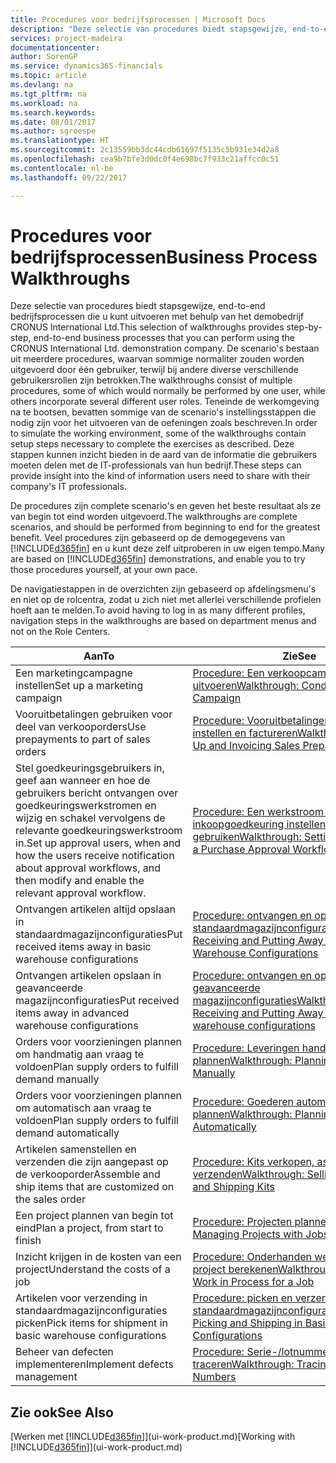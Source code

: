```yaml
---
title: Procedures voor bedrijfsprocessen | Microsoft Docs
description: "Deze selectie van procedures biedt stapsgewijze, end-to-end bedrijfsprocessen die u kunt uitvoeren met behulp van het demobedrijf CRONUS International Ltd. De scenario's bestaan uit meerdere procedures, waarvan sommige normaliter zouden worden uitgevoerd door één gebruiker, terwijl bij andere diverse verschillende gebruikersrollen zijn betrokken. Teneinde de werkomgeving na te bootsen, bevatten sommige van de scenario's instellingsstappen die nodig zijn voor het uitvoeren van de oefeningen zoals beschreven. Deze stappen kunnen inzicht bieden in de aard van de informatie die gebruikers moeten delen met de IT-professionals van hun bedrijf."
services: project-madeira
documentationcenter: 
author: SorenGP
ms.service: dynamics365-financials
ms.topic: article
ms.devlang: na
ms.tgt_pltfrm: na
ms.workload: na
ms.search.keywords: 
ms.date: 08/01/2017
ms.author: sgroespe
ms.translationtype: HT
ms.sourcegitcommit: 2c13559bb3dc44cdb61697f5135c5b931e34d2a8
ms.openlocfilehash: cea9b7bfe3d0dc0f4e698bc7f933c21affcc0c51
ms.contentlocale: nl-be
ms.lasthandoff: 09/22/2017

---
```

# <a name="business-process-walkthroughs"></a><span data-ttu-id="dd1d8-106">Procedures voor bedrijfsprocessen</span><span class="sxs-lookup"><span data-stu-id="dd1d8-106">Business Process Walkthroughs</span></span>
<span data-ttu-id="dd1d8-107">Deze selectie van procedures biedt stapsgewijze, end-to-end bedrijfsprocessen die u kunt uitvoeren met behulp van het demobedrijf CRONUS International Ltd.</span><span class="sxs-lookup"><span data-stu-id="dd1d8-107">This selection of walkthroughs provides step-by-step, end-to-end business processes that you can perform using the CRONUS International Ltd. demonstration company.</span></span> <span data-ttu-id="dd1d8-108">De scenario's bestaan uit meerdere procedures, waarvan sommige normaliter zouden worden uitgevoerd door één gebruiker, terwijl bij andere diverse verschillende gebruikersrollen zijn betrokken.</span><span class="sxs-lookup"><span data-stu-id="dd1d8-108">The walkthroughs consist of multiple procedures, some of which would normally be performed by one user, while others incorporate several different user roles.</span></span> <span data-ttu-id="dd1d8-109">Teneinde de werkomgeving na te bootsen, bevatten sommige van de scenario's instellingsstappen die nodig zijn voor het uitvoeren van de oefeningen zoals beschreven.</span><span class="sxs-lookup"><span data-stu-id="dd1d8-109">In order to simulate the working environment, some of the walkthroughs contain setup steps necessary to complete the exercises as described.</span></span> <span data-ttu-id="dd1d8-110">Deze stappen kunnen inzicht bieden in de aard van de informatie die gebruikers moeten delen met de IT-professionals van hun bedrijf.</span><span class="sxs-lookup"><span data-stu-id="dd1d8-110">These steps can provide insight into the kind of information users need to share with their company's IT professionals.</span></span>  

 <span data-ttu-id="dd1d8-111">De procedures zijn complete scenario's en geven het beste resultaat als ze van begin tot eind worden uitgevoerd.</span><span class="sxs-lookup"><span data-stu-id="dd1d8-111">The walkthroughs are complete scenarios, and should be performed from beginning to end for the greatest benefit.</span></span> <span data-ttu-id="dd1d8-112">Veel procedures zijn gebaseerd op de demogegevens van [!INCLUDE[d365fin](includes/d365fin_md.md)] en u kunt deze zelf uitproberen in uw eigen tempo.</span><span class="sxs-lookup"><span data-stu-id="dd1d8-112">Many are based on [!INCLUDE[d365fin](includes/d365fin_md.md)] demonstrations, and enable you to try those procedures yourself, at your own pace.</span></span>  

 <span data-ttu-id="dd1d8-113">De navigatiestappen in de overzichten zijn gebaseerd op afdelingsmenu's en niet op de rolcentra, zodat u zich niet met allerlei verschillende profielen hoeft aan te melden.</span><span class="sxs-lookup"><span data-stu-id="dd1d8-113">To avoid having to log in as many different profiles, navigation steps in the walkthroughs are based on department menus and not on the Role Centers.</span></span>  

|<span data-ttu-id="dd1d8-114">Aan</span><span class="sxs-lookup"><span data-stu-id="dd1d8-114">To</span></span>|<span data-ttu-id="dd1d8-115">Zie</span><span class="sxs-lookup"><span data-stu-id="dd1d8-115">See</span></span>|  
|--------|---------|  
|<span data-ttu-id="dd1d8-116">Een marketingcampagne instellen</span><span class="sxs-lookup"><span data-stu-id="dd1d8-116">Set up a marketing campaign</span></span>|[<span data-ttu-id="dd1d8-117">Procedure: Een verkoopcampagne uitvoeren</span><span class="sxs-lookup"><span data-stu-id="dd1d8-117">Walkthrough: Conducting a Sales Campaign</span></span>](walkthrough-conducting-a-sales-campaign.md)|  
|<span data-ttu-id="dd1d8-118">Vooruitbetalingen gebruiken voor deel van verkooporders</span><span class="sxs-lookup"><span data-stu-id="dd1d8-118">Use prepayments to part of sales orders</span></span>|[<span data-ttu-id="dd1d8-119">Procedure: Vooruitbetalingen verkoop instellen en factureren</span><span class="sxs-lookup"><span data-stu-id="dd1d8-119">Walkthrough: Setting Up and Invoicing Sales Prepayments</span></span>](walkthrough-setting-up-and-invoicing-sales-prepayments.md)|  
|<span data-ttu-id="dd1d8-120">Stel goedkeuringsgebruikers in, geef aan wanneer en hoe de gebruikers bericht ontvangen over goedkeuringswerkstromen en wijzig en schakel vervolgens de relevante goedkeuringswerkstroom in.</span><span class="sxs-lookup"><span data-stu-id="dd1d8-120">Set up approval users, when and how the users receive notification about approval workflows, and then modify and enable the relevant approval workflow.</span></span>|[<span data-ttu-id="dd1d8-121">Procedure: Een werkstroom voor inkoopgoedkeuring instellen en gebruiken</span><span class="sxs-lookup"><span data-stu-id="dd1d8-121">Walkthrough: Setting Up and Using a Purchase Approval Workflow</span></span>](walkthrough-setting-up-and-using-a-purchase-approval-workflow.md)|  
|<span data-ttu-id="dd1d8-122">Ontvangen artikelen altijd opslaan in standaardmagazijnconfiguraties</span><span class="sxs-lookup"><span data-stu-id="dd1d8-122">Put received items away in basic warehouse configurations</span></span>|[<span data-ttu-id="dd1d8-123">Procedure: ontvangen en opslaan in standaardmagazijnconfiguraties</span><span class="sxs-lookup"><span data-stu-id="dd1d8-123">Walkthrough: Receiving and Putting Away in Basic Warehouse Configurations</span></span>](walkthrough-receiving-and-putting-away-in-basic-warehousing.md)|  
|<span data-ttu-id="dd1d8-124">Ontvangen artikelen opslaan in geavanceerde magazijnconfiguraties</span><span class="sxs-lookup"><span data-stu-id="dd1d8-124">Put received items away in advanced warehouse configurations</span></span>|[<span data-ttu-id="dd1d8-125">Procedure: ontvangen en opslaan in geavanceerde magazijnconfiguraties</span><span class="sxs-lookup"><span data-stu-id="dd1d8-125">Walkthrough: Receiving and Putting Away in advanced warehouse configurations</span></span>](walkthrough-receiving-and-putting-away-in-advanced-warehousing.md)|  
|<span data-ttu-id="dd1d8-126">Orders voor voorzieningen plannen om handmatig aan vraag te voldoen</span><span class="sxs-lookup"><span data-stu-id="dd1d8-126">Plan supply orders to fulfill demand manually</span></span>|[<span data-ttu-id="dd1d8-127">Procedure: Leveringen handmatig plannen</span><span class="sxs-lookup"><span data-stu-id="dd1d8-127">Walkthrough: Planning Supplies Manually</span></span>](walkthrough-planning-supplies-manually.md)|  
|<span data-ttu-id="dd1d8-128">Orders voor voorzieningen plannen om automatisch aan vraag te voldoen</span><span class="sxs-lookup"><span data-stu-id="dd1d8-128">Plan supply orders to fulfill demand automatically</span></span>|[<span data-ttu-id="dd1d8-129">Procedure: Goederen automatisch plannen</span><span class="sxs-lookup"><span data-stu-id="dd1d8-129">Walkthrough: Planning Supplies Automatically</span></span>](walkthrough-planning-supplies-automatically.md)|  
|<span data-ttu-id="dd1d8-130">Artikelen samenstellen en verzenden die zijn aangepast op de verkooporder</span><span class="sxs-lookup"><span data-stu-id="dd1d8-130">Assemble and ship items that are customized on the sales order</span></span>|[<span data-ttu-id="dd1d8-131">Procedure: Kits verkopen, assembleren en verzenden</span><span class="sxs-lookup"><span data-stu-id="dd1d8-131">Walkthrough: Selling, Assembling, and Shipping Kits</span></span>](walkthrough-selling-assembling-and-shipping-kits.md)|  
|<span data-ttu-id="dd1d8-132">Een project plannen van begin tot eind</span><span class="sxs-lookup"><span data-stu-id="dd1d8-132">Plan a project, from start to finish</span></span>|[<span data-ttu-id="dd1d8-133">Procedure: Projecten plannen</span><span class="sxs-lookup"><span data-stu-id="dd1d8-133">Walkthrough: Managing Projects with Jobs</span></span>](walkthrough-managing-projects-with-jobs.md)|  
|<span data-ttu-id="dd1d8-134">Inzicht krijgen in de kosten van een project</span><span class="sxs-lookup"><span data-stu-id="dd1d8-134">Understand the costs of a job</span></span>|[<span data-ttu-id="dd1d8-135">Procedure: Onderhanden werk voor een project berekenen</span><span class="sxs-lookup"><span data-stu-id="dd1d8-135">Walkthrough: Calculating Work in Process for a Job</span></span>](walkthrough-calculating-work-in-process-for-a-job.md)|  
|<span data-ttu-id="dd1d8-136">Artikelen voor verzending in standaardmagazijnconfiguraties picken</span><span class="sxs-lookup"><span data-stu-id="dd1d8-136">Pick items for shipment in basic warehouse configurations</span></span>|[<span data-ttu-id="dd1d8-137">Procedure: picken en verzenden in standaardmagazijnconfiguraties</span><span class="sxs-lookup"><span data-stu-id="dd1d8-137">Walkthrough: Picking and Shipping in Basic Warehouse Configurations</span></span>](walkthrough-picking-and-shipping-in-basic-warehousing.md)|  
|<span data-ttu-id="dd1d8-138">Beheer van defecten implementeren</span><span class="sxs-lookup"><span data-stu-id="dd1d8-138">Implement defects management</span></span>|[<span data-ttu-id="dd1d8-139">Procedure: Serie-/lotnummers traceren</span><span class="sxs-lookup"><span data-stu-id="dd1d8-139">Walkthrough: Tracing Serial-Lot Numbers</span></span>](walkthrough-tracing-serial-lot-numbers.md)|  

## <a name="see-also"></a><span data-ttu-id="dd1d8-140">Zie ook</span><span class="sxs-lookup"><span data-stu-id="dd1d8-140">See Also</span></span>
<span data-ttu-id="dd1d8-141">[Werken met [!INCLUDE[d365fin](includes/d365fin_md.md)]](ui-work-product.md)</span><span class="sxs-lookup"><span data-stu-id="dd1d8-141">[Working with [!INCLUDE[d365fin](includes/d365fin_md.md)]](ui-work-product.md)</span></span>  

